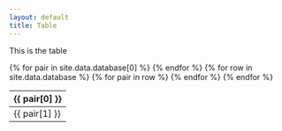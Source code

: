 ```yaml
---
layout: default
title: Table
---
```


This is the table

<!--Static table-->
<table id="datatable" class="display">
	<thead>
		<tr>
			{% for pair in site.data.database[0] %}
				<th>{{ pair[0] }}</th>
			{% endfor %}
		</tr>
	</thead>
	<tbody>
	{% for row in site.data.database %}
		<tr>
			{% for pair in row %}
				<td>{{ pair[1] }}</td>
			{% endfor %}
		</tr>
	{% endfor %}
	</tbody>
</table>

<!--Dynamic table-->
<script>
$('#datatable').DataTable({
	initComplete: function () {
		this.api()
			.columns([0,1])
			.every(function () {
				var column = this;
 
				var select = $('<select><option value="">[ALL]</option></select>')
				.appendTo($(column.header()).empty())
				.on('change', function () {
							column
							.search($(this).val(), {exact: true})
							.draw();
				});
				
				column
					.data()
					.unique()
					.sort()
					.each(function (d, j) {
						select.append(
							'<option value="' + d + '">' + d + '</option>'
						);
					});
			});
	}
});
</script>